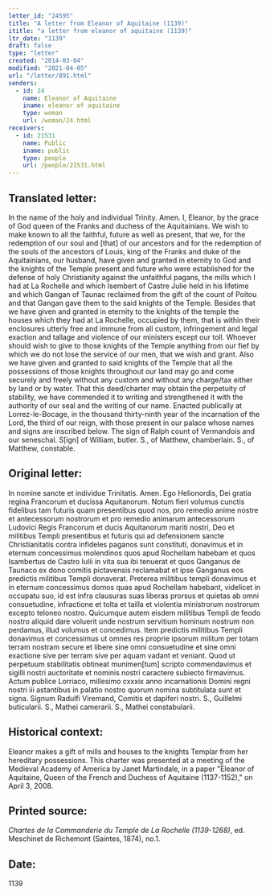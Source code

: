 ```yaml
---
letter_id: "24595"
title: "A letter from Eleanor of Aquitaine (1139)"
ititle: "a letter from eleanor of aquitaine (1139)"
ltr_date: "1139"
draft: false
type: "letter"
created: "2014-03-04"
modified: "2021-04-05"
url: "/letter/891.html"
senders:
  - id: 24
    name: Eleanor of Aquitaine
    iname: eleanor of aquitaine
    type: woman
    url: /woman/24.html
receivers:
  - id: 21531
    name: Public
    iname: public
    type: people
    url: /people/21531.html
---
```

<h2> Translated letter:</h2>In the name of the holy and individual Trinity.  Amen.
I, Eleanor, by the grace of God queen of the Franks and duchess of the Aquitainians.  We wish to make known to all the faithful, future as well as present, that we, for the redemption of our soul and [that] of our ancestors and for the redemption of the souls of the ancestors of Louis, king of the Franks and duke of the Aquitainians, our husband, have given and granted in eternity to God and the knights of the Temple present and future who were established for the defense of holy Christianity against the unfaithful pagans, the mills which I had at La Rochelle and which Isembert of Castre Julie held in his lifetime and which Gangan of Taunac reclaimed from the gift of the count of Poitou and that Gangan gave them to the said knights of the Temple.  Besides that we have given and granted in eternity to the knights of the temple the houses which they had at La Rochelle, occupied by them, that is within their  enclosures utterly free and immune from all custom, infringement and legal exaction and tallage and violence of our ministers except our toll.  Whoever should wish to give to those knights of the Temple anything from our fief by which we do not lose the service of our men, that we wish and grant. Also we have given and granted to said knights of the Temple that all the possessions of those knights throughout our land may go and come securely and freely without any custom and without any charge/tax either by land or by water.  That this deed/charter may obtain the perpetuity of stability, we have commended it to writing and strengthened it with the authority of our seal and the writing of our name.
Enacted publically at Lorrez-le-Bocage, in the thousand thirty-ninth year of the incarnation of the Lord, the third of our reign, with those present in our palace whose names and signs are inscribed below.
The sign of Ralph count of Vermandois and our seneschal.
S[ign] of William, butler.
S., of Matthew, chamberlain.
S., of Matthew, constable.
<h2 class="mt-4"> Original letter:</h2>In nomine sancte et individue Trinitatis.  Amen.  Ego Helionordis, Dei gratia regina Francorum et ducissa Aquitanorum.  Notum fieri volumus cunctis fidelibus tam futuris quam presentibus quod nos, pro remedio anime nostre et antecessorum nostrorum et pro remedio animarum antecessorum Ludovici Regis Francorum et ducis Aquitanorum mariti nostri, Deo et militibus Templi presentibus et futuris qui ad defensionem sancte Christianitatis contra infideles paganos sunt constituti, donavimus et in eternum concessimus molendinos quos apud Rochellam habebam et quos Isambertus de Castro Iulii in vita sua ibi tenuerat et quos Ganganus de Taunaco ex dono comitis pictavensis reclamabat et ipse Ganganus eos predictis militibus Templi donaverat.  Preterea militibus templi donavimus et in eternum concessimus domos quas apud Rochellam habebant, videlicet in occupatu suo, id est infra clausuras suas liberas prorsus et quietas ab omni consuetudine, infractione et tolta et tailla et violentia ministrorum nostrorum excepto teloneo nostro.  Quicumque autem eisdem militibus Templi de feodo nostro aliquid dare voluerit unde nostrum servitium hominum nostrum non perdamus, illud volumus et concedimus.  Item predictis militibus Templi donavimus et concessimus ut omnes res proprie ipsorum militum per totam terram nostram secure et libere sine omni consuetudine et sine omni exactione sive per terram sive per aquam vadant et veniant.  Quod ut perpetuum stabilitatis obtineat munimen[tum] scripto commendavimus et sigilli nostri auctoritate et nominis nostri caractere subiecto firmavimus.
Actum publice Lorriaco, millesimo cxxxix anno incarnationis Domini regni nostri iii astantibus in palatio nostro quorum nomina subtitulata sunt et signa.
Signum Radulfi Viremand, Comitis et dapiferi nostri.
S., Guillelmi buticularii.
S., Mathei camerarii.
S., Mathei constabularii.
<h2 class="mt-4"> Historical context:</h2>Eleanor makes a gift of mills and houses to the knights Templar from her hereditary possessions.  This charter was presented at a meeting of the Medieval Academy of America by Janet Martindale, in a paper "Eleanor of Aquitaine, Queen of the French and Duchess of Aquitaine (1137-1152)," on April 3, 2008.
<h2 class="mt-4"> Printed source:</h2><p><em>Chartes de la Commanderie du Temple de La Rochelle (1139-1268)</em>, ed. Meschinet de Richemont (Saintes, 1874), no.1.</p><h2 class="mt-4"> Date:</h2>1139
